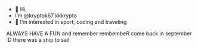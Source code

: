 - 👋 Hi,
- I’m @kryptok67 kkkrypto
- 👀 I’m interested in sport, coding and traveling

ALWAYS HAVE A FUN and remember rembembeR come back in september :D 
there was a ship to sail 
  



<!---
kryptok67/kryptok67 is a ✨ special ✨ repository because its `README.md` (this file) appears on your GitHub profile.
You can click the Preview link to take a look at your changes.
--->
